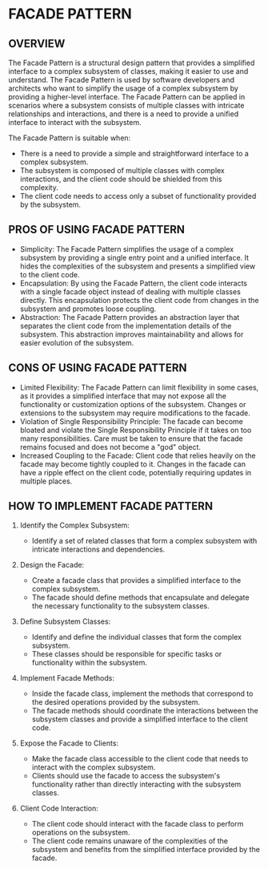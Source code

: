 # FACADE PATTERN

## OVERVIEW

The Facade Pattern is a structural design pattern that provides a simplified interface to a complex subsystem of classes, making it easier to use and understand. The Facade Pattern is used by software developers and architects who want to simplify the usage of a complex subsystem by providing a higher-level interface. The Facade Pattern can be applied in scenarios where a subsystem consists of multiple classes with intricate relationships and interactions, and there is a need to provide a unified interface to interact with the subsystem.

The Facade Pattern is suitable when:

- There is a need to provide a simple and straightforward interface to a complex subsystem.
- The subsystem is composed of multiple classes with complex interactions, and the client code should be shielded from this complexity.
- The client code needs to access only a subset of functionality provided by the subsystem.

## PROS OF USING FACADE PATTERN

- Simplicity: The Facade Pattern simplifies the usage of a complex subsystem by providing a single entry point and a unified interface. It hides the complexities of the subsystem and presents a simplified view to the client code.
- Encapsulation: By using the Facade Pattern, the client code interacts with a single facade object instead of dealing with multiple classes directly. This encapsulation protects the client code from changes in the subsystem and promotes loose coupling.
- Abstraction: The Facade Pattern provides an abstraction layer that separates the client code from the implementation details of the subsystem. This abstraction improves maintainability and allows for easier evolution of the subsystem.

## CONS OF USING FACADE PATTERN

- Limited Flexibility: The Facade Pattern can limit flexibility in some cases, as it provides a simplified interface that may not expose all the functionality or customization options of the subsystem. Changes or extensions to the subsystem may require modifications to the facade.
- Violation of Single Responsibility Principle: The facade can become bloated and violate the Single Responsibility Principle if it takes on too many responsibilities. Care must be taken to ensure that the facade remains focused and does not become a "god" object.
- Increased Coupling to the Facade: Client code that relies heavily on the facade may become tightly coupled to it. Changes in the facade can have a ripple effect on the client code, potentially requiring updates in multiple places.

## HOW TO IMPLEMENT FACADE PATTERN

1. Identify the Complex Subsystem:
   - Identify a set of related classes that form a complex subsystem with intricate interactions and dependencies.

2. Design the Facade:
   - Create a facade class that provides a simplified interface to the complex subsystem.
   - The facade should define methods that encapsulate and delegate the necessary functionality to the subsystem classes.

3. Define Subsystem Classes:
   - Identify and define the individual classes that form the complex subsystem.
   - These classes should be responsible for specific tasks or functionality within the subsystem.

4. Implement Facade Methods:
   - Inside the facade class, implement the methods that correspond to the desired operations provided by the subsystem.
   - The facade methods should coordinate the interactions between the subsystem classes and provide a simplified interface to the client code.

5. Expose the Facade to Clients:
   - Make the facade class accessible to the client code that needs to interact with the complex subsystem.
   - Clients should use the facade to access the subsystem's functionality rather than directly interacting with the subsystem classes.

6. Client Code Interaction:
   - The client code should interact with the facade class to perform operations on the subsystem.
   - The client code remains unaware of the complexities of the subsystem and benefits from the simplified interface provided by the facade.
